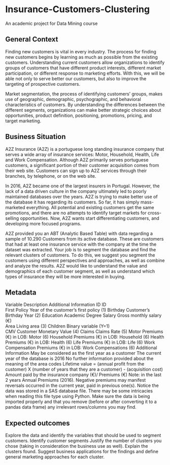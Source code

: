 # Insurance-Customers-Clustering
An academic project for Data Mining course

## General Context
Finding new customers is vital in every industry. The process for finding new customers begins by learning as much as possible from the existing customers. Understanding current customers allow organizations to identify groups of customers that have different product interests, different market participation, or different response to marketing efforts. With this, we will be able not only to serve better our customers, but also to improve the targeting of prospective customers.

Market segmentation, the process of identifying customers’ groups, makes use of geographic, demographic, psychographic, and behavioral characteristics of customers. By understanding the differences between the different segments, organizations can make better strategic choices about opportunities, product definition, positioning, promotions, pricing, and target marketing.

## Business Situation
A2Z Insurance (A2Z) is a portuguese long standing insurance company that serves a wide array of insurance services: Motor, Household, Health, Life and Work Compensation. Although A2Z primarily serves portuguese customers, a significant portion of their customer acquisition comes from their web site. Customers can sign up to A2Z services through their branches, by telephone, or on the web site.

In 2016, A2Z became one of the largest insurers in Portugal. However, the lack of a data driven culture in the company ultimately led to poorly maintained databases over the years. A2Z is trying to make better use of the database it has regarding its customers. So far, it has simply mass-marketed everything. All potential and existing customers get the same promotions, and there are no attempts to identify target markets for cross-selling opportunities. Now, A2Z wants start differentiating customers, and developing more focused programs.

A2Z provided you an ABT (Analytic Based Table) with data regarding a sample of 10.290 Customers from its active database. These are customers that had at least one insurance service with the company at the time the dataset was extracted. Your job is to segment the database and find the relevant clusters of customers. To do this, we suggest you segment the customers using different perspectives and approaches, as well as combine and analyze the results. A2Z would like to understand the value and demographics of each customer segment, as well as understand which types of insurance they will be more interested in buying.

## Metadata
Variable	Description	Additional Information
ID	ID	
First Policy	Year of the customer’s first policy	(1)
Birthday	Customer’s Birthday Year	(2)
Education	Academic Degree	
Salary	Gross monthly salary (€)	
Area	Living area	(3)
Children	Binary variable (Y=1)	
CMV	Customer Monetary Value	(4)
Claims	Claims Rate	(5)
Motor	Premiums (€) in LOB: Motor	(6)
Household	Premiums (€) in LOB: Household	(6)
Health	Premiums (€) in LOB: Health	(6)
Life	Premiums (€) in LOB: Life	(6)
Work Compensation	Premiums (€) in LOB: Work Compensations	(6)
Additional Information
May be considered as the first year as a customer
The current year of the database is 2016
No further information provided about the meaning of the area codes
Lifetime value = (annual profit from the customer) X (number of years that they are a customer) - (acquisition cost)
Amount paid by the insurance company (€)/ Premiums (€) Note: in the last 2 years
Annual Premiums (2016). Negative premiums may manifest reversals occurred in the current year, paid in previous one(s).
Notice the data was stored in a SAS database file. There may be some intricacies when reading this file type using Python. Make sure the data is being imported properly and that you remove (before or after converting it to a pandas data frame) any irrelevant rows/columns you may find.

## Expected outcomes
Explore the data and identify the variables that should be used to segment customers.
Identify customer segments
Justify the number of clusters you chose (taking in consideration the business use as well).
Explain the clusters found.
Suggest business applications for the findings and define general marketing approaches for each cluster.
